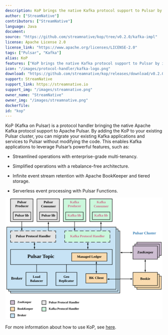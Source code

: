 ```yaml
---
description: KoP brings the native Kafka protocol support to Pulsar by introducing a Kafka protocol handler on Pulsar brokers
author: ["StreamNative"]
contributors: ["StreamNative"]
language: Java
document: 
source: "https://github.com/streamnative/kop/tree/v0.2.0/kafka-impl"
license: Apache License 2.0
license_link: "https://www.apache.org/licenses/LICENSE-2.0"
tags: ["Pulsar", "Kafka"]
alias: KoP
features: ["KoP brings the native Kafka protocol support to Pulsar by introducing a Kafka protocol handler on Pulsar brokers"]
icon: "/images/protocol-handler/kafka-logo.png"
download: "https://github.com/streamnative/kop/releases/download/v0.2.0/pulsar-protocol-handler-kafka-0.2.0.nar"
support: StreamNative
support_link: https://streamnative.io
support_img: "/images/streamnative.png"
owner_name: "StreamNative"
owner_img: "/images/streamnative.png"
dockerfile: 
id: "kop"
---
```



KoP (Kafka on Pulsar) is a protocol handler bringing the native Apache Kafka protocol support to Apache Pulsar. By adding the KoP to your existing Pulsar cluster, you can migrate your existing Kafka applications and services to Pulsar without modifying the code. This enables Kafka applications to leverage Pulsar’s powerful features, such as:

- Streamlined operations with enterprise-grade multi-tenancy.

- Simplified operations with a rebalance-free architecture.

- Infinite event stream retention with Apache BookKeeper and tiered storage.

- Serverless event processing with Pulsar Functions.

![](/images/protocol-handler/kop-architecture.png)

For more information about how to use KoP, see [here](https://streamnative.io/docs/v1.0.0/connect/kop/overview/).
